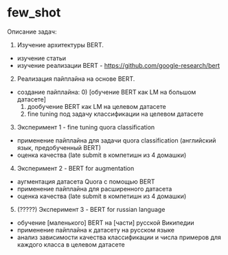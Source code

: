 # few_shot

Описание задач:

1. Изучение архитектуры BERT.
- изучение статьи
- изучение реализации BERT - https://github.com/google-research/bert
2. Реализация пайплайна на основе BERT.
- создание пайплайна: 
	0) [обучение BERT как LM на большом датасете]
	1) дообучение BERT как LM на целевом датасете 
	2) fine tuning под задачу классификации на целевом датасете 
3. Эксперимент 1 - fine tuning quora classification
- применение пайплайна для задачи quora classification (английский язык, предобученный BERT)
- оценка качества (late submit в компетишн из 4 домашки)
4. Эксперимент 2 - BERT for augmentation
- аугментация датасета Quora с помощью BERT
- применение пайплайна для расширенного датасета
- оценка качества (late submit в компетишн из 4 домашки)
5. (?????) Эксперимент 3 - BERT for russian language
- обучение [маленького] BERT на [части] русской Википедии
- применение пайплайна к датасету на русском языке
- анализ зависимости качества классификации и числа примеров для каждого класса в целевом датасете
